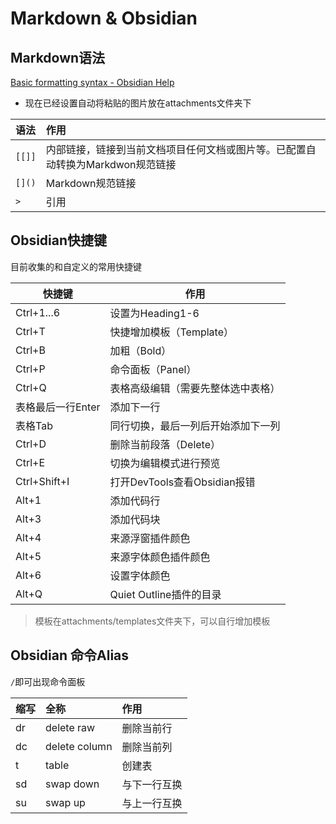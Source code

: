 # Markdown & Obsidian 

## Markdown语法

[Basic formatting syntax - Obsidian Help](https://help.obsidian.md/Editing+and+formatting/Basic+formatting+syntax)

- 现在已经设置自动将粘贴的图片放在attachments文件夹下 

| 语法   | 作用                                                                           |
|:------ |:------------------------------------------------------------------------------ |
| `[[]]` | 内部链接，链接到当前文档项目任何文档或图片等。已配置自动转换为Markdwon规范链接 |
| `[]()` | Markdown规范链接                                                               |
| `> `   | 引用                                                                               |



## Obsidian快捷键

目前收集的和自定义的常用快捷键

| 快捷键            | 作用                               |
| ----------------- | ---------------------------------- |
| Ctrl+1...6        | 设置为Heading1-6                   |
| Ctrl+T            | 快捷增加模板（Template）           |
| Ctrl+B            | 加粗（Bold）                       |
| Ctrl+P            | 命令面板（Panel）                  |
| Ctrl+Q            | 表格高级编辑（需要先整体选中表格） |
| 表格最后一行Enter | 添加下一行                         |
| 表格Tab           | 同行切换，最后一列后开始添加下一列 |
| Ctrl+D            | 删除当前段落（Delete）             |
| Ctrl+E            | 切换为编辑模式进行预览             |
| Ctrl+Shift+I      | 打开DevTools查看Obsidian报错       |
| Alt+1             | 添加代码行                         |
| Alt+3             | 添加代码块                         |
| Alt+4             | 来源浮窗插件颜色                   |
| Alt+5             | 来源字体颜色插件颜色               |
| Alt+6             | 设置字体颜色                       |
| Alt+Q             | Quiet Outline插件的目录            | 

> 模板在attachments/templates文件夹下，可以自行增加模板


## Obsidian 命令Alias

`/`即可出现命令面板

| 缩写 | 全称          | 作用         |
|:---- |:------------- |:------------ |
| dr   | delete raw    | 删除当前行   |
| dc   | delete column | 删除当前列   | 
| t    | table         | 创建表       |
| sd   | swap down     | 与下一行互换 |
| su   | swap up       | 与上一行互换 |
